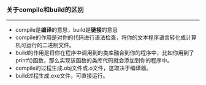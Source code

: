 ### 关于compile和build的区别

---

*  compile是**编译**的意思，build是**链接**的意思
*  compile的作用是对你的代码进行语法检查，将你的文本程序语言转化成计算机可运行的二进制文件。
*  build的作用是将你在程序中调用到的类库融合到你的程序中，比如你用到了printf()函数，那么实现该函数的类库代码就会添加到你的程序中。
*  compile的过程生成.obj文件或.o文件，这取决于编译器。
*  build过程生成.exe文件，可直接运行。
